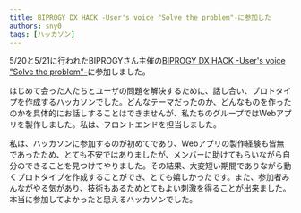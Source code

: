 ```yaml
---
title: BIPROGY DX HACK -User's voice "Solve the problem"-に参加した
authors: sny0
tags: [ハッカソン]
---
```


5/20と5/21に行われたBIPROGYさん主催の[BIPROGY DX HACK -User's voice "Solve the problem"-](https://pr.biprogy.com/recruit/hackathon/index_hackason.html)に参加しました。

はじめて会った人たちとユーザの問題を解決するために、話し合い、プロトタイプを作成するハッカソンでした。どんなテーマだったのか、どんなものを作ったのかを具体的にお話しすることはできませんが、私たちのグループではWebアプリを製作しました。私は、フロントエンドを担当しました。

私は、ハッカソンに参加するのが初めてであり、Webアプリの製作経験も皆無であったため、とても不安ではありましたが、メンバーに助けてもらいながら自分のできることを見つけてやりました。その結果、大変短い期間でありながら動くプロトタイプを作成することができ、とても嬉しかったです。また、参加者みんながやる気があり、技術もあるためとてもよい刺激を得ることが出来ました。本当に参加してよかったと思えるハッカソンでした。